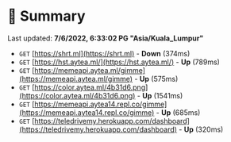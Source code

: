 # 📖 Summary
Last updated: **7/6/2022, 6:33:02 PG "Asia/Kuala_Lumpur"**

- `GET` [https://shrt.ml](https://shrt.ml) - **Down** (374ms)
- `GET` [https://hst.aytea.ml/](https://hst.aytea.ml/) - **Up** (789ms)
- `GET` [https://memeapi.aytea.ml/gimme](https://memeapi.aytea.ml/gimme) - **Up** (575ms)
- `GET` [https://color.aytea.ml/4b31d6.png](https://color.aytea.ml/4b31d6.png) - **Up** (1541ms)
- `GET` [https://memeapi.aytea14.repl.co/gimme](https://memeapi.aytea14.repl.co/gimme) - **Up** (685ms)
- `GET` [https://teledrivemy.herokuapp.com/dashboard](https://teledrivemy.herokuapp.com/dashboard) - **Up** (320ms)
